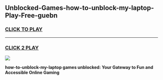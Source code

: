 
## Unblocked-Games-how-to-unblock-my-laptop-Play-Free-guebn
<h3>
<a href="https://premium76.site?title=how-to-unblock-my-laptop&ref=23A">CLICK TO PLAY</a></h3>
<hr>

<h3>
<a href="https://premium76.site?title=how-to-unblock-my-laptop&ref=23A">CLICK 2 PLAY</a>
  
</h3>

<a href="https://premium76.site?title=how-to-unblock-my-laptop&ref=23A"><img src="https://clearcache.store/games.png"></a>


**how-to-unblock-my-laptop games unblocked: Your Gateway to Fun and Accessible Online Gaming**
